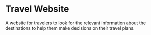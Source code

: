# Travel Website

A website for travelers to look for the relevant information about the destinations to help them make decisions on their travel plans.
